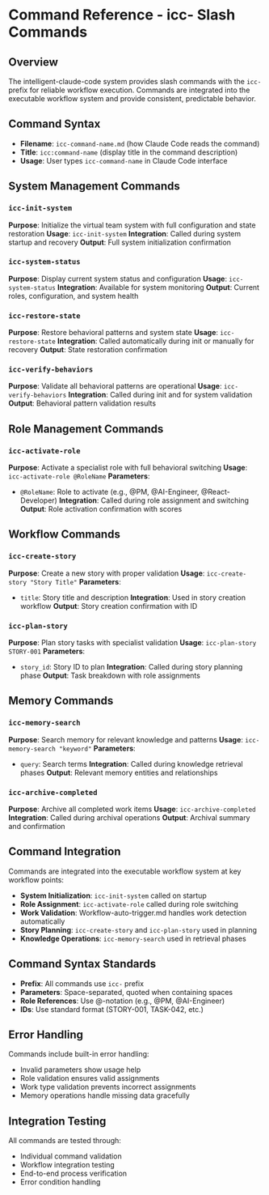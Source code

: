 # Command Reference - icc- Slash Commands

## Overview

The intelligent-claude-code system provides slash commands with the `icc-` prefix for reliable workflow execution. Commands are integrated into the executable workflow system and provide consistent, predictable behavior.

## Command Syntax
- **Filename**: `icc-command-name.md` (how Claude Code reads the command)
- **Title**: `icc:command-name` (display title in the command description)
- **Usage**: User types `icc-command-name` in Claude Code interface

## System Management Commands

### `icc-init-system`
**Purpose**: Initialize the virtual team system with full configuration and state restoration
**Usage**: `icc-init-system`
**Integration**: Called during system startup and recovery
**Output**: Full system initialization confirmation

### `icc-system-status`
**Purpose**: Display current system status and configuration
**Usage**: `icc-system-status`
**Integration**: Available for system monitoring
**Output**: Current roles, configuration, and system health

### `icc-restore-state`
**Purpose**: Restore behavioral patterns and system state
**Usage**: `icc-restore-state`
**Integration**: Called automatically during init or manually for recovery
**Output**: State restoration confirmation

### `icc-verify-behaviors`
**Purpose**: Validate all behavioral patterns are operational
**Usage**: `icc-verify-behaviors`
**Integration**: Called during init and for system validation
**Output**: Behavioral pattern validation results

## Role Management Commands

### `icc-activate-role`
**Purpose**: Activate a specialist role with full behavioral switching
**Usage**: `icc-activate-role @RoleName`
**Parameters**:
- `@RoleName`: Role to activate (e.g., @PM, @AI-Engineer, @React-Developer)
**Integration**: Called during role assignment and switching
**Output**: Role activation confirmation with scores

## Workflow Commands

### `icc-create-story`
**Purpose**: Create a new story with proper validation
**Usage**: `icc-create-story "Story Title"`
**Parameters**:
- `title`: Story title and description
**Integration**: Used in story creation workflow
**Output**: Story creation confirmation with ID

### `icc-plan-story`
**Purpose**: Plan story tasks with specialist validation
**Usage**: `icc-plan-story STORY-001`
**Parameters**:
- `story_id`: Story ID to plan
**Integration**: Called during story planning phase
**Output**: Task breakdown with role assignments


## Memory Commands

### `icc-memory-search`
**Purpose**: Search memory for relevant knowledge and patterns
**Usage**: `icc-memory-search "keyword"`
**Parameters**:
- `query`: Search terms
**Integration**: Called during knowledge retrieval phases
**Output**: Relevant memory entities and relationships

### `icc-archive-completed`
**Purpose**: Archive all completed work items
**Usage**: `icc-archive-completed`
**Integration**: Called during archival operations
**Output**: Archival summary and confirmation

## Command Integration

Commands are integrated into the executable workflow system at key workflow points:

- **System Initialization**: `icc-init-system` called on startup
- **Role Assignment**: `icc-activate-role` called during role switching
- **Work Validation**: Workflow-auto-trigger.md handles work detection automatically
- **Story Planning**: `icc-create-story` and `icc-plan-story` used in planning
- **Knowledge Operations**: `icc-memory-search` used in retrieval phases

## Command Syntax Standards

- **Prefix**: All commands use `icc-` prefix
- **Parameters**: Space-separated, quoted when containing spaces
- **Role References**: Use @-notation (e.g., @PM, @AI-Engineer)
- **IDs**: Use standard format (STORY-001, TASK-042, etc.)

## Error Handling

Commands include built-in error handling:
- Invalid parameters show usage help
- Role validation ensures valid assignments
- Work type validation prevents incorrect assignments
- Memory operations handle missing data gracefully

## Integration Testing

All commands are tested through:
- Individual command validation
- Workflow integration testing
- End-to-end process verification
- Error condition handling
